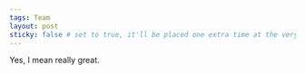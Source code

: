 ```yaml
---
tags: Team
layout: post
sticky: false # set to true, it'll be placed one extra time at the very top of the Blog overview
---
```


Yes, I mean really great.
